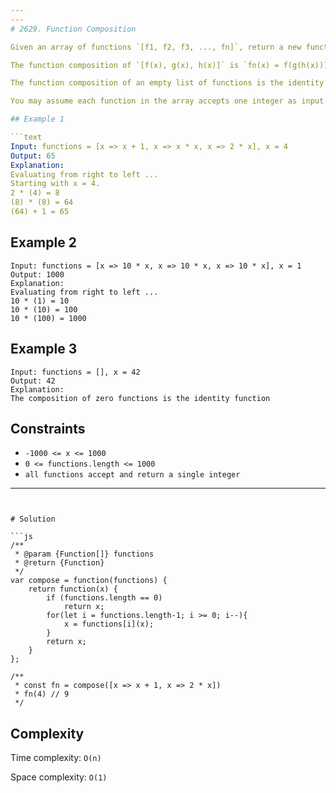 ```yaml
---
---
# 2629. Function Composition

Given an array of functions `[f1, f2, f3, ..., fn]`, return a new function `fn` that is the function composition of the array of functions.

The function composition of `[f(x), g(x), h(x)]` is `fn(x) = f(g(h(x)))`.

The function composition of an empty list of functions is the identity function `f(x) = x`.

You may assume each function in the array accepts one integer as input and returns one integer as output.

## Example 1

```text
Input: functions = [x => x + 1, x => x * x, x => 2 * x], x = 4
Output: 65
Explanation:
Evaluating from right to left ...
Starting with x = 4.
2 * (4) = 8
(8) * (8) = 64
(64) + 1 = 65
```

## Example 2

```text
Input: functions = [x => 10 * x, x => 10 * x, x => 10 * x], x = 1
Output: 1000
Explanation:
Evaluating from right to left ...
10 * (1) = 10
10 * (10) = 100
10 * (100) = 1000
```

## Example 3

```text
Input: functions = [], x = 42
Output: 42
Explanation:
The composition of zero functions is the identity function
```

## Constraints

- `-1000 <= x <= 1000`
- `0 <= functions.length <= 1000`
- `all functions accept and return a single integer`

---
```


# Solution

```js
/**
 * @param {Function[]} functions
 * @return {Function}
 */
var compose = function(functions) {
    return function(x) {
        if (functions.length == 0)
            return x;
        for(let i = functions.length-1; i >= 0; i--){
            x = functions[i](x);
        }
        return x;
    }
};

/**
 * const fn = compose([x => x + 1, x => 2 * x])
 * fn(4) // 9
 */
```

## Complexity

Time complexity: `O(n)`

Space complexity: `O(1)`
